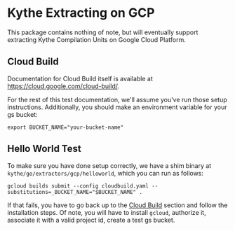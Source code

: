 # Kythe Extracting on GCP

This package contains nothing of note, but will eventually support extracting
Kythe Compilation Units on Google Cloud Platform.

## Cloud Build

Documentation for Cloud Build itself is available at
https://cloud.google.com/cloud-build/.

For the rest of this test documentation, we'll assume you've run those setup
instructions.  Additionally, you should make an environment variable for your
gs bucket:

```
export BUCKET_NAME="your-bucket-name"
```

## Hello World Test

To make sure you have done setup correctly, we have a shim binary at
`kythe/go/extractors/gcp/helloworld`, which you can run as follows:

```
gcloud builds submit --config cloudbuild.yaml --substitutions=_BUCKET_NAME="$BUCKET_NAME" .
```

If that fails, you have to go back up to the [Cloud Build](#cloud-build) section
and follow the installation steps.  Of note, you will have to install `gcloud`,
authorize it, associate it with a valid project id, create a test gs bucket.


